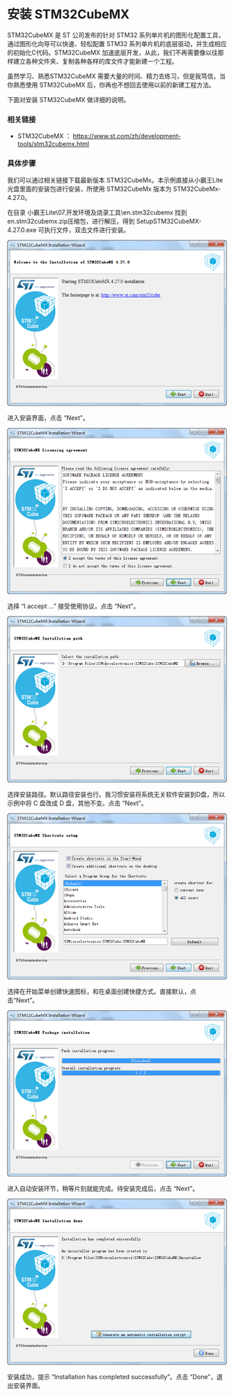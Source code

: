 # 安装 STM32CubeMX

STM32CubeMX 是 ST 公司发布的针对 STM32 系列单片机的图形化配置工具，通过图形化向导可以快速、轻松配置 STM32 系列单片机的底层驱动，并生成相应的初始化C代码。STM32CubeMX 加速底层开发，从此，我们不再需要像以往那样建立各种文件夹、复制各种各样的库文件才能新建一个工程。

虽然学习、熟悉STM32CubeMX 需要大量的时间、精力去练习，但是我笃信，当你熟悉使用 STM32CubeMX 后，你再也不想回去使用以前的新建工程方法。

下面对安装 STM32CubeMX 做详细的说明。

### 相关链接

* STM32CubeMX ： https://www.st.com/zh/development-tools/stm32cubemx.html

### 具体步骤

我们可以通过相关链接下载最新版本 STM32CubeMx。本示例直接从小霸王Lite光盘里面的安装包进行安装，所使用 STM32CubeMx 版本为 STM32CubeMx-4.27.0。

在目录 小霸王Lite\07.开发环境及烧录工具\en.stm32cubemx 找到en.stm32cubemx.zip压缩包，进行解压，得到 SetupSTM32CubeMX-4.27.0.exe 可执行文件，双击文件进行安装。

![](/img/STM32Cube安装1.png)

进入安装界面，点击 “Next”。

![](/img/STM32Cube安装2.png)

选择 “I accept ...” 接受使用协议，点击 “Next”。

![](/img/STM32Cube安装3.png)

选择安装路径。默认路径安装也行。我习惯安装将系统无关软件安装到D盘，所以示例中将 C 盘改成 D 盘，其他不变。点击 “Next”。

![](/img/STM32Cube安装4.png)

选择在开始菜单创建快速图标，和在桌面创建快捷方式。直接默认，点击“Next”。

![](/img/STM32Cube安装5.png)

进入自动安装环节，稍等片刻就能完成。待安装完成后，点击 “Next”。

![](/img/STM32Cube安装6.png)

安装成功，提示 “Installation has completed successfully”。点击 “Done”，退出安装界面。






